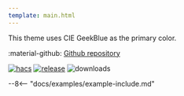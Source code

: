 ```yaml
---
template: main.html
---
```


This theme uses CIE GeekBlue as the primary color.

:material-github: [Github repository][m3-theme-github-url]

[![hacs][hacs-badge]][hacs-url]
[![release][release-badge]][release-url]
![downloads][downloads-badge]

--8<-- "docs/examples/example-include.md"

<!--- References to pictures... --->

[AmoebeLabs Material 3 Theme Palettes]: ../assets/screenshots/m3-theme-c10-palettes.png
[AmoebeLabs Material 3 Theme Surfaces]: ../assets/screenshots/m3-theme-c10-surfaces.png
[AmoebeLabs Material 3 Theme Light]: ../assets/screenshots/m3-theme-c10-light.png
[AmoebeLabs Material 3 Theme Dark]: ../assets/screenshots/m3-theme-c10-dark.png

[AmoebeLabs Material 3 Theme Example Light]: ../assets/screenshots/m3-example-c10-light.png
[AmoebeLabs Material 3 Theme Example Dark]: ../assets/screenshots/m3-example-c10-dark.png

<!--- References to external links... --->

[sak-example-12-url]: https://swiss-army-knife.docs.amoebelabs.com/examples/example-12/
[m3-theme-github-url]: https://github.com/AmoebeLabs/HA-Theme_M3-c10-geekblue

<!-- Badges -->

[hacs-url]: https://github.com/hacs/default
[hacs-badge]: https://img.shields.io/badge/HACS-Default-41BDF5.svg?style=for-the-badge
[release-badge]: https://img.shields.io/github/v/release/AmoebeLabs/HA-Theme_M3-c10-geekblue?style=for-the-badge
[downloads-badge]: https://img.shields.io/github/downloads/AmoebeLabs/HA-Theme_M3-c10-geekblue/total?style=for-the-badge


<!-- References -->

[home-assistant]: https://www.home-assistant.io/
[home-assitant-theme-docs]: https://www.home-assistant.io/integrations/frontend/#defining-themes
[hacs]: https://hacs.xyz
[release-url]: https://github.com/AmoebeLabs/HA-Theme_M3-c10-geekblue/releases
[sak-docs-url]: https://swiss-army-knife.docs.amoebelabs.com/
